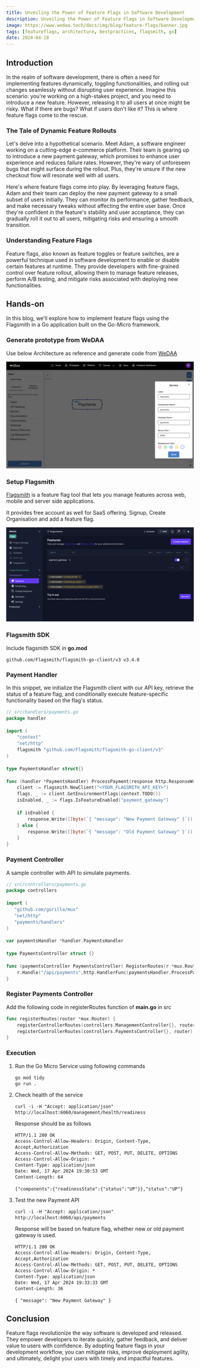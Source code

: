 ```yaml
---
title: Unveiling the Power of Feature Flags in Software Development
description: Unveiling the Power of Feature Flags in Software Development
image: https://www.wedaa.tech/docs/img/blog/feature-flags/banner.jpg
tags: [featureflags, architecture, bestpractices, flagsmith, go]
date: 2024-04-18
---
```

## Introduction

In the realm of software development, there is often a need for implementing features dynamically, toggling functionalities, and rolling out changes seamlessly without disrupting user experience. Imagine this scenario: you're working on a high-stakes project, and you need to introduce a new feature. However, releasing it to all users at once might be risky. What if there are bugs? What if users don't like it? This is where feature flags come to the rescue.

### The Tale of Dynamic Feature Rollouts

Let's delve into a hypothetical scenario. Meet Adam, a software engineer working on a cutting-edge e-commerce platform. Their team is gearing up to introduce a new payment gateway, which promises to enhance user experience and reduces failure rates. However, they're wary of unforeseen bugs that might surface during the rollout. Plus, they're unsure if the new checkout flow will resonate well with all users.

Here's where feature flags come into play. By leveraging feature flags, Adam and their team can deploy the new payment gateway to a small subset of users initially. They can monitor its performance, gather feedback, and make necessary tweaks without affecting the entire user base. Once they're confident in the feature's stability and user acceptance, they can gradually roll it out to all users, mitigating risks and ensuring a smooth transition.

### Understanding Feature Flags

Feature flags, also known as feature toggles or feature switches, are a powerful technique used in software development to enable or disable certain features at runtime. They provide developers with fine-grained control over feature rollout, allowing them to manage feature releases, perform A/B testing, and mitigate risks associated with deploying new functionalities.

## Hands-on

In this blog, we'll explore how to implement feature flags using the Flagsmith in a Go application built on the Go-Micro framework.

### Generate prototype from WeDAA

Use below Architecture as reference and generate code from [WeDAA](https://app.wedaa.tech/canvastocode)

![A Go Micro Service](/img/blog/feature-flags/prototype.png)

### Setup Flagsmith

[Flagsmith](https://www.flagsmith.com) is a feature flag tool that lets you manage features across web, mobile and server side applications.

It provides free account as well for SaaS offering. Signup, Create Organisation and add a feature flag.

![Flagsmith setup](/img/blog/feature-flags/flagsmith.png)

### Flagsmith SDK

Include flagsmith SDK in **go.mod**

```
github.com/Flagsmith/flagsmith-go-client/v3 v3.4.0
```

### Payment Handler

In this snippet, we initialize the Flagsmith client with our API key, retrieve the status of a feature flag, and conditionally execute feature-specific functionality based on the flag's status.

```go
// src/handlers/payments.go
package handler

import (
	"context"
	"net/http"
	flagsmith "github.com/Flagsmith/flagsmith-go-client/v3"
)

type PaymentsHandler struct{}

func (handler *PaymentsHandler) ProcessPayment(response http.ResponseWriter, request *http.Request) {
	client := flagsmith.NewClient("<YOUR_FLAGSMITH_API_KEY>")
	flags, _ := client.GetEnvironmentFlags(context.TODO())
	isEnabled, _ := flags.IsFeatureEnabled("payment_gateway")

	if isEnabled {
		response.Write([]byte(`{ "message": "New Payment Gateway" }`))
	} else {
		response.Write([]byte(`{ "message": "Old Payment Gateway" }`))
	}
}
```

### Payment Controller

A sample controller with API to simulate payments.

```go
// src/controllers/payments.go
package controllers

import (
   "github.com/gorilla/mux"
   "net/http"
   "payments/handlers"
)

var paymentsHandler *handler.PaymentsHandler

type PaymentsController struct {}

func (paymentsController PaymentsController) RegisterRoutes(r *mux.Router) {
	r.Handle("/api/payments",http.HandlerFunc(paymentsHandler.ProcessPayment)).Methods(http.MethodGet,http.MethodOptions)
}
```

### Register Payments Controller 

Add the following code in registerRoutes function of **main.go** in src

```go
func registerRoutes(router *mux.Router) {
    registerControllerRoutes(controllers.ManagementController{}, router)
    registerControllerRoutes(controllers.PaymentsController{}, router) // Register Payments Controller
}
```

### Execution

1. Run the Go Micro Service using following commands
   
   ```
   go mod tidy
   go run .
   ```

2. Check health of the service
   
   ```
   curl -i -H "Accept: application/json" http://localhost:6060/management/health/readiness
   ```

   Response should be as follows
   ```
   HTTP/1.1 200 OK
   Access-Control-Allow-Headers: Origin, Content-Type, Accept,Authorization
   Access-Control-Allow-Methods: GET, POST, PUT, DELETE, OPTIONS
   Access-Control-Allow-Origin: *
   Content-Type: application/json
   Date: Wed, 17 Apr 2024 19:30:53 GMT
   Content-Length: 64
   
   {"components":{"readinessState":{"status":"UP"}},"status":"UP"}
   ```

3. Test the new Payment API

   ```
   curl -i -H "Accept: application/json" http://localhost:6060/api/payments
   ```

   Response will be based on feature flag, whether new or old payment gateway is used.
   ```
   HTTP/1.1 200 OK
   Access-Control-Allow-Headers: Origin, Content-Type, Accept,Authorization
   Access-Control-Allow-Methods: GET, POST, PUT, DELETE, OPTIONS
   Access-Control-Allow-Origin: *
   Content-Type: application/json
   Date: Wed, 17 Apr 2024 19:33:33 GMT
   Content-Length: 36
   
   { "message": "New Payment Gateway" }
   ```

## Conclusion

Feature flags revolutionize the way software is developed and released. They empower developers to iterate quickly, gather feedback, and deliver value to users with confidence. By adopting feature flags in your development workflow, you can mitigate risks, improve deployment agility, and ultimately, delight your users with timely and impactful features.
